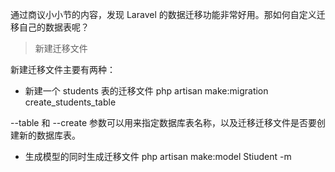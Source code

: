 通过商议小小节的内容，发现 Laravel 的数据迁移功能非常好用。那如何自定义迁移自己的数据表呢？


> 新建迁移文件

新建迁移文件主要有两种：

- 新建一个 students 表的迁移文件
  php artisan make:migration create_students_table
  
 --table 和 --create 参数可以用来指定数据库表名称，以及迁移迁移文件是否要创建新的数据库表。
 
- 生成模型的同时生成迁移文件
  php artisan make:model Stiudent -m
  
